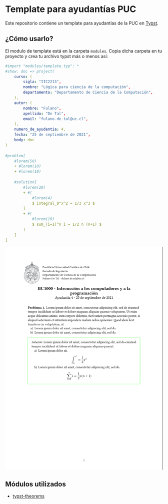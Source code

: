 # Template para ayudantías PUC

Este repositorio contiene un template para ayudantías de la PUC en [Typst](https://typst.app/).

## ¿Cómo usarlo?

El modulo de template está en la carpeta `modules`. Copia dicha carpeta en tu proyecto y crea tu archivo typst más o menos así:

```yaml
#import "modules/template.typ": *
#show: doc => project(
    curso: (
        sigla: "IIC2213",
        nombre: "Lógica para ciencia de la computación",
        departamento: "Departamento de Ciencia de la Computación",
    ),
    autor: (
        nombre: "Fulano",
        apellido: "De Tal",
        email: "fulano.de.tal@uc.cl",
    ),
    numero_de_ayudantia: 4,
    fecha: "25 de septiembre de 2021",
    body: doc
)

#problem[
    #lorem(50)
    + #lorem(10)
    + #lorem(10)

    #solution[
        #lorem(20)
        + #[
            #lorem(4)
            $ integral_0^x^2 = 1/3 x^3 $
        ]
        + #[
            #lorem(10)
            $ sum_(i=1)^n i = 1/2 n (n+1) $
        ]
    ]
]
```

![Example](./example.png)

## Módulos utilizados

- [typst-theorems](https://github.com/sahasatvik/typst-theorems)
